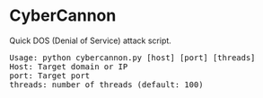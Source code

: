 # CyberCannon
Quick DOS (Denial of Service) attack script.
<br>
<pre>
Usage: python cybercannon.py [host] [port] [threads]
Host: Target domain or IP
port: Target port
threads: number of threads (default: 100) 
</pre>
